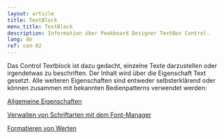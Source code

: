 ```yaml
---
layout: article
title: TextBlock
menu_title: TextBlock
description: Information über Peakboard Designer TextBox Control.
lang: de
ref: con-02
---
```


Das Control Textblock ist dazu gedacht, einzelne Texte darzustellen oder irgendetwas zu beschriften. Der Inhalt wird über die Eigenschaft Text gesetzt. Alle weiteren Eigenschaften sind entweder selbsterklärend oder können zusammen mit bekannten Bedienpatterns verwendet werden:

[Allgemeine Eigenschaften](/controls/01-de-allgemeine-eigenschaften.html)

[Verwalten von Schriftarten mit dem Font-Manager](/misc/04-de-fonts.html)

[Formatieren von Werten](/misc/03-de-formatieren-von-Werten.html)
